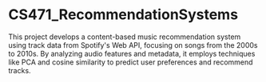 # CS471_RecommendationSystems
This project develops a content-based music recommendation system using track data from Spotify's Web API, focusing on songs from the 2000s to 2010s. By analyzing audio features and metadata, it employs techniques like PCA and cosine similarity to predict user preferences and recommend tracks.
